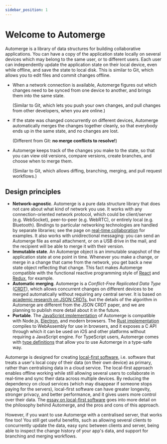 ```yaml
---
sidebar_position: 1
---
```


# Welcome to Automerge

Automerge is a library of data structures for building collaborative
applications. You can have a copy of the application state locally on several
devices which may belong to the same user, or to different users. Each user can
independently update the application state on their local device, even while
offline, and save the state to local disk. This is similar to Git, which allows
you to edit files and commit changes offline.

* When a network connection is available, Automerge figures out which changes need
to be synced from one device to another, and brings them into the same state. 

  (Similar to Git, which lets you push your own changes, and pull changes from other developers, when you are online.)

* If the state was changed concurrently on different devices, Automerge automatically merges the changes together cleanly, so that everybody ends up in the same state, and no changes are lost. 

  (Different from Git: **no merge conflicts to resolve!**)

* Automerge keeps track of the changes you make to the state, so that you can view old versions, compare versions, create branches, and choose when to merge them. 

  (Similar to Git, which allows diffing, branching, merging, and pull request workflows.)

## Design principles

- **Network-agnostic**. Automerge is a pure data structure library that does not care about what
  kind of network you use. It works with any connection-oriented network protocol, which could be
  client/server (e.g. WebSocket), peer-to-peer (e.g. WebRTC), or entirely local (e.g. Bluetooth).
  Bindings to particular networking technologies are handled by separate libraries;
  see the page on [real-time collaboration](cookbook/real-time) for examples.
  It also works with unidirectional messaging: you can send an Automerge file as email attachment,
  or on a USB drive in the mail, and the recipient will be able to merge it with their version.
- **Immutable state**. An Automerge object is an immutable snapshot of the application state at one
  point in time. Whenever you make a change, or merge in a change that came from the network, you
  get back a new state object reflecting that change. This fact makes Automerge compatible with the
  functional reactive programming style of [React](https://reactjs.org) and
  [Redux](http://redux.js.org/), for example.
- **Automatic merging**. Automerge is a _Conflict-Free Replicated Data Type_ ([CRDT](https://crdt.tech/)),
  which allows concurrent changes on different devices to be merged automatically without requiring any
  central server. It is based on [academic research on JSON CRDTs](https://arxiv.org/abs/1608.03960), but
  the details of the algorithm in Automerge are different from the JSON CRDT paper, and we are
  planning to publish more detail about it in the future.
- **Portable**. The [JavaScript implementation](https://github.com/automerge/automerge) of
  Automerge is compatible with Node.js, [Electron](https://electron.atom.io/), and modern browsers.
  The [Rust implementation](https://github.com/automerge/automerge-rs) compiles to WebAssembly
  for use in browsers, and it exposes a C API through which it can be used on iOS and other
  platforms without requiring a JavaScript engine. For TypeScript users, Automerge comes with
  [type definitions](https://github.com/automerge/automerge/blob/main/@types/automerge/index.d.ts)
  that allow you to use Automerge in a type-safe way.

Automerge is designed for creating [local-first software](https://www.inkandswitch.com/local-first/),
i.e. software that treats a user's local copy of their data (on their own device) as primary, rather
than centralising data in a cloud service. The local-first approach enables offline working while
still allowing several users to collaborate in real-time and sync their data across multiple
devices. By reducing the dependency on cloud services (which may disappear if someone stops paying
for the servers), local-first software can have greater longevity, stronger privacy, and better
performance, and it gives users more control over their data.
The [essay on local-first software](https://www.inkandswitch.com/local-first/) goes into more
detail on the philosophy behind Automerge, and the pros and cons of this approach.

However, if you want to use Automerge with a centralised server, that works fine too! You still get
useful benefits, such as allowing several clients to concurrently update the data, easy sync between
clients and server, being able to inspect the change history of your app's data, and support for
branching and merging workflows.
